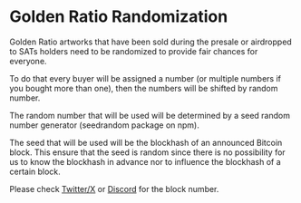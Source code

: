 # Golden Ratio Randomization

Golden Ratio artworks that have been sold during the presale or airdropped to SATs holders need to be randomized to provide fair chances for everyone.

To do that every buyer will be assigned a number (or multiple numbers if you bought more than one), then the numbers will be shifted by random number.

The random number that will be used will be determined by a seed random number generator (seedrandom package on npm).

The seed that will be used will be the blockhash of an announced Bitcoin block. This ensure that the seed is random since there is no possibility for us to know the blockhash in advance nor to influence the blockhash of a certain block.

Please check [Twitter/X](https://twitter.com/vivid_ordinals) or [Discord](https://discord.gg/g6GM8Jd2) for the block number.



